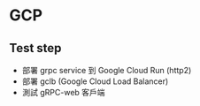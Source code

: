 # GCP

## Test step

- 部署 grpc service 到 Google Cloud Run (http2)
- 部署 gclb (Google Cloud Load Balancer)
- 測試 gRPC-web 客戶端

